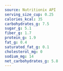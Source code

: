 ```yaml
---
source: Nutritionix API
serving_size_cup: 0.25
calories_kcal: 35
carbohydrates_g: 7.5
sugar_g: 5.1
fiber_g: 1.7
protein_g: 1.9
fat_g: 0.4
saturated_fat_g: 0.1
cholesterol_mg: 0
sodium_mg: 14
net_carbohydrates_g: 5.8
---
```


